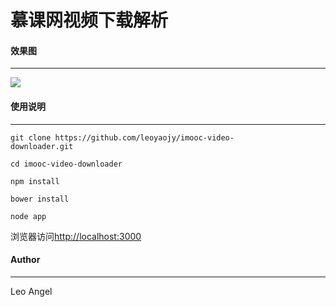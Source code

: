 # 慕课网视频下载解析
#### 效果图
----
![](http://ww3.sinaimg.cn/large/0062vBsDgw1f7hlrj6u9sj311j0wdaie.jpg)
#### 使用说明
----
```
git clone https://github.com/leoyaojy/imooc-video-
downloader.git
```
```
cd imooc-video-downloader 
```
```
npm install
```
```
bower install
```
```
node app
```
浏览器访问[http://localhost:3000](http://localhost:3000)
#### Author
----
Leo Angel
